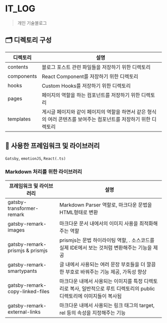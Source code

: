 # IT_LOG

> 개인 기술블로그

## 🗂️ 디렉토리 구성

| 디렉토리   | 설명                                                                                                             |
| ---------- | ---------------------------------------------------------------------------------------------------------------- |
| contents   | 블로그 포스트 관련 파일들을 저장하기 위한 디렉토리                                                               |
| components | React Component를 저장하기 위한 디렉토리                                                                         |
| hooks      | Custom Hooks를 저장하기 위한 디렉토리                                                                            |
| pages      | 페이지의 역할을 하는 컴포넌트를 저장하기 위한 디렉토리                                                           |
| templates  | 게시글 페이지와 같이 페이지의 역할을 하면서 같은 형식의 여러 콘텐츠를 보여주는 컴포넌트를 저장하기 위한 디렉토리 |

## 📍 사용한 프레임워크 및 라이브러리

`Gatsby`, `emotionJS`, `React(.ts)`

### Markdown 처리를 위한 라이브러리

| 프레임워크 및 라이브러리   | 설명                                                                                                      |
| ---------- | ------------------------------------------------------------------------------------------------------------------ |
| gatsby-transformer-remark | Markdown Parser 역할로, 마크다운 문법을 HTML형태로 변환                                                     |
| gatsby-remark-images | 마크다운 문서 내에서의 이미지 사용을 최적화해주는 역할                                                                |
| gatsby-remark-prismjs & prismjs | prismjs는 문법 하이라이팅 역할, . 소스코드를 실제 IDE에서 보는 것처럼 변환해주는 기능을 제공                     |
| gatsby-remark-smartypants       | 글 내에서 사용되는 여러 문장 부호들을 더 깔끔한 부호로 바꿔주는 기능 제공, 가독성 향상                            |
| gatsby-remark-copy-linked-files  | 마크다운 내에서 사용되는 이미지를 특정 디렉토리로 복사, 일반적으로 루트 디렉토리의 public 디렉토리에 이미지들이 복사됨  |
| gatsby-remark-external-links  | 마크다운 내에서 사용되는 링크 태그의 target, rel 등의 속성을 지정해주는 기능  |